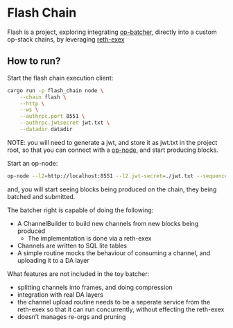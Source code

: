 # Flash Chain

Flash is a project, exploring integrating [op-batcher](https://github.com/ethereum-optimism/optimism/tree/develop/op-batcher), directly into a custom op-stack chains, by leveraging [reth-exex](https://www.paradigm.xyz/2024/05/reth-exex)

## How to run?

Start the flash chain execution client:
```bash
cargo run -p flash_chain node \
    --chain flash \
    --http \
    --ws \
    --authrpc.port 8551 \
    --authrpc.jwtsecret jwt.txt \
    --datadir datadir 
```

NOTE: you will need to generate a jwt, and store it as jwt.txt in the project root, so that you can connect with a [op-node](https://github.com/ethereum-optimism/optimism/tree/develop/op-node), and start producing blocks.

Start an op-node:
```bash
op-node --l2=http://localhost:8551 --l2.jwt-secret=./jwt.txt --sequencer.enabled --sequencer.l1-confs=5 --verifier.l1-confs=4 --rollup.config=./rollup.json --rpc.addr=0.0.0.0 --p2p.disable --rpc.enable-admin --p2p.sequencer.key=$GS_SEQUENCER_PRIVATE_KEY --l1=$L1_RPC_URL  --l1.beacon=https://ethereum-sepolia-beacon-api.publicnode.com
```

and, you will start seeing blocks being produced on the chain, they being batched and submitted.

The batcher right is capable of doing the following:

- A ChannelBuilder to build new channels from new blocks being produced
    - The implementation is done via a reth-exex
- Channels are written to SQL lite tables
- A simple routine mocks the behaviour of consuming a channel, and uploading it to a DA layer

What features are not included in the toy batcher:

- splitting channels into frames, and doing compression
- integration with real DA layers
- the channel upload routine needs to be a seperate service from the reth-exex so that it can run concurrently, without effecting the reth-exex
- doesn’t manages re-orgs and pruning


